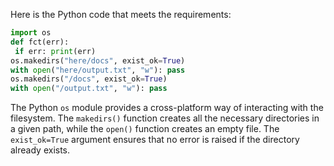 Here is the Python code that meets the requirements:
```python
import os
def fct(err):
 if err: print(err)
os.makedirs("here/docs", exist_ok=True)
with open("here/output.txt", "w"): pass
os.makedirs("/docs", exist_ok=True)
with open("/output.txt", "w"): pass
```
The Python `os` module provides a cross-platform way of interacting with the filesystem. The `makedirs()` function creates all the necessary directories in a given path, while the `open()` function creates an empty file. The `exist_ok=True` argument ensures that no error is raised if the directory already exists.

